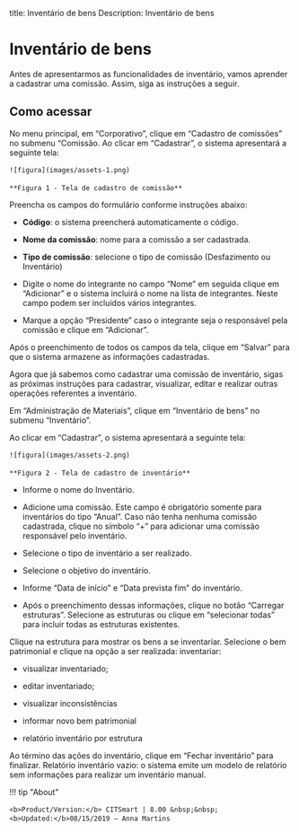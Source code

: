 title: Inventário de bens
Description: Inventário de bens

# Inventário de bens

Antes de apresentarmos as funcionalidades de inventário, vamos aprender a
cadastrar uma comissão. Assim, siga as instruções a seguir.

Como acessar
------------

No menu principal, em “Corporativo”, clique em “Cadastro de comissões” no
submenu “Comissão. Ao clicar em “Cadastrar”, o sistema apresentará a seguinte
tela:

    ![figura](images/assets-1.png)
    
    **Figura 1 - Tela de cadastro de comissão**

Preencha os campos do formulário conforme instruções abaixo:

-   **Código**: o sistema preencherá automaticamente o código.

-   **Nome da comissão**: nome para a comissão a ser cadastrada.

-   **Tipo de comissão**: selecione o tipo de comissão (Desfazimento ou
    Inventário)

-   Digite o nome do integrante no campo “Nome” em seguida clique em “Adicionar”
    e o sistema incluirá o nome na lista de integrantes. Neste campo podem ser
    incluídos vários integrantes.

-   Marque a opção “Presidente” caso o integrante seja o responsável pela
    comissão e clique em “Adicionar”.

Após o preenchimento de todos os campos da tela, clique em “Salvar” para que o
sistema armazene as informações cadastradas.

Agora que já sabemos como cadastrar uma comissão de inventário, sigas as
próximas instruções para cadastrar, visualizar, editar e realizar outras
operações referentes a inventário.

Em “Administração de Materiais”, clique em “Inventário de bens” no submenu
“Inventário”.

Ao clicar em “Cadastrar”, o sistema apresentará a seguinte tela:

    ![figura](images/assets-2.png)
    
    **Figura 2 - Tela de cadastro de inventário**

-   Informe o nome do Inventário.

-   Adicione uma comissão. Este campo é obrigatório somente para inventários do
    tipo “Anual”. Caso não tenha nenhuma comissão cadastrada, clique no símbolo
    “+” para adicionar uma comissão responsável pelo inventário.

-   Selecione o tipo de inventário a ser realizado.

-   Selecione o objetivo do inventário.

-   Informe “Data de início” e “Data prevista fim” do inventário.

-   Após o preenchimento dessas informações, clique no botão “Carregar
    estruturas”. Selecione as estruturas ou clique em “selecionar todas” para
    incluir todas as estruturas existentes.

Clique na estrutura para mostrar os bens a se inventariar. Selecione o bem
patrimonial e clique na opção a ser realizada: inventariar:

-   visualizar inventariado;

-   editar inventariado;

-   visualizar inconsistências

-   informar novo bem patrimonial

-   relatório inventário por estrutura

Ao término das ações do inventário, clique em “Fechar inventário” para
finalizar. Relatório inventário vazio: o sistema emite um modelo de relatório
sem informações para realizar um inventário manual.


!!! tip "About"

    <b>Product/Version:</b> CITSmart | 8.00 &nbsp;&nbsp;
    <b>Updated:</b>08/15/2019 – Anna Martins
